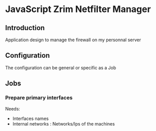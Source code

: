 # JavaScript Zrim Netfilter Manager

## Introduction

Application design to manage the firewall on my personnal server

## Configuration

The configuration can be general or specific as a Job

## Jobs

### Prepare primary interfaces

Needs:
- Interfaces names
- Internal networks : Networks/Ips of the machines


